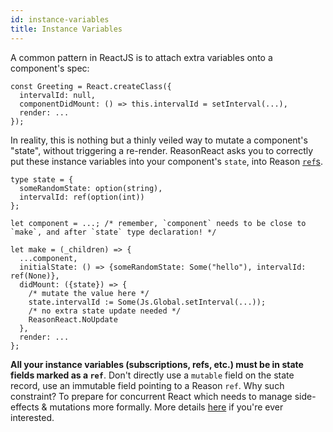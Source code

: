 ```yaml
---
id: instance-variables
title: Instance Variables
---
```


A common pattern in ReactJS is to attach extra variables onto a component's spec:

```
const Greeting = React.createClass({
  intervalId: null,
  componentDidMount: () => this.intervalId = setInterval(...),
  render: ...
});
```

In reality, this is nothing but a thinly veiled way to mutate a component's "state", without triggering a re-render. ReasonReact asks you to correctly put these instance variables into your component's `state`, into Reason [`ref`s](https://reasonml.github.io/guide/language/mutation).

```reason
type state = {
  someRandomState: option(string),
  intervalId: ref(option(int))
};

let component = ...; /* remember, `component` needs to be close to `make`, and after `state` type declaration! */

let make = (_children) => {
  ...component,
  initialState: () => {someRandomState: Some("hello"), intervalId: ref(None)},
  didMount: ({state}) => {
    /* mutate the value here */
    state.intervalId := Some(Js.Global.setInterval(...));
    /* no extra state update needed */
    ReasonReact.NoUpdate
  },
  render: ...
};
```

**All your instance variables (subscriptions, refs, etc.) must be in state fields marked as a `ref`**. Don't directly use a `mutable` field on the state record, use an immutable field pointing to a Reason `ref`. Why such constraint? To prepare for concurrent React which needs to manage side-effects & mutations more formally. More details [here](https://reasonml.github.io/try/?reason=C4TwDgpgBAzlC8UDeBDAXFAlgO2AGlgHsBbCASWxmBWwGMIA1FAJw2YgDMAKHYASgC+AbgBQAegBUUbIQDuUCWJEAbCMFjVg0REhFQo6KAEY8eoqQpUa9JqyjtuAJj4jh4qRGIBXZSi1QAAystAINaehg4DmYSKFplQhgvdgA6KAAVAAtodhQAEyhCDkDgiFDiTABzTPUAI2grVShakChgbLbMUixgAHI4CAAPCFovLTyMRXcoDi9sZFKBBAA+GbmoLj4VqAAlCBQYQmw9lFpgFIBVMDy-aCQUh9KCWt8lqdV1UscEZAeUp4MGAAzG5JM0xlBvJpMEdCsUgpoytIIBA8nBgIRmjlOKozqisPMEbdHKEqJhlMoAIQKJSlf4kciUah0RgsKBoRAAFlEYJgmUIPgK9SgnJpIgAUjAUglKlwvvSLEzrKzmAA9Pg8qTtTBwWQC5R5bC9dR65gAaywxVk0DymNAkAMCFQGF4BChKBeDQZlmZNhYLtwbzEQA) if you're ever interested.

